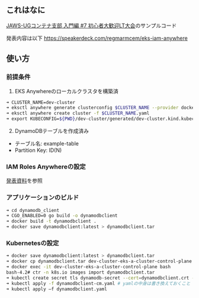 ## これはなに
[JAWS-UGコンテナ支部 入門編 #7 初心者大歓迎LT大会](https://jawsug-container.connpass.com/event/253866/)のサンプルコード

発表内容は以下
https://speakerdeck.com/regmarmcem/eks-iam-anywhere

## 使い方
### 前提条件

1. EKS Anywhereのローカルクラスタを構築済
```zsh
➜ CLUSTER_NAME=dev-cluster
➜ eksctl anywhere generate clusterconfig $CLUSTER_NAME --provider docker > $CLUSTER_NAME.yaml
➜ eksctl anywhere create cluster -f $CLUSTER_NAME.yaml
➜ export KUBECONFIG=${PWD}/dev-cluster/generated/dev-cluster.kind.kubeconfig
```
2. DynamoDBテーブルを作成済み
* テーブル名: example-table
* Partition Key: ID(N)

### IAM Roles Anywhereの設定
[発表資料](https://speakerdeck.com/regmarmcem/eks-iam-anywhere)を参照


### アプリケーションのビルド

```zsh
➜ cd dynamodb_client
➜ CGO_ENABLED=0 go build -o dynamodbclient
➜ docker build -t dynamodbclient .
➜ docker save dynamodbclient:latest > dynamodbclient.tar
```

### Kubernetesの設定
```zsh
➜ docker save dynamodbclient:latest > dynamodbclient.tar
➜ docker cp dynamodbclient.tar dev-cluster-eks-a-cluster-control-plane:/
➜ docker exec -it dev-cluster-eks-a-cluster-control-plane bash
bash-4.2# ctr -n k8s.io images import dynamodbclient.tar
➜ kubectl create secret tls dynamodb-secret --cert=dynamodbclient.crt --key=dynamodbclient.key
➜ kubectl apply -f dynamodbclient-cm.yaml # yamlの中身は書き換えておくこと
➜ kubectl apply –f dynamodbclient.yaml
```


